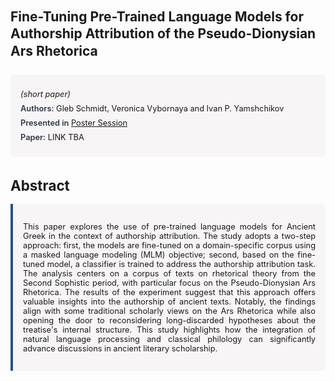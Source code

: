 
<style>    
    h2 {
        margin-top: 0;
        margin-bottom: 1.5rem;
        line-height: 1.3;
    }
    
    h3 {
        margin-top: 2rem;
        margin-bottom: 1rem;
        font-size: 1.4rem;
        font-weight:bold;
    }
    
    .metadata {
        background-color: rgba(96,24,67,0.03);
        padding: 1rem;
        font-size:0.8rem;
        border-radius: 6px;
        margin-bottom: 2rem;
    }
    
    .metadata p {
        margin: 0.5rem 0;
    }
    
    .abstract {
        text-align: justify;
        font-size:0.8rem;
        padding: 1rem;
        background-color: rgba(96,24,67,0.03);
        border-left: 4px solid #2c5282;
        border-radius: 0 6px 6px 0;
    }
    
    strong {
        color: #2d3748;
        font-weight: 600;
    }
</style>
<main role="main">
<h2>Fine-Tuning Pre-Trained Language Models for Authorship Attribution of the Pseudo-Dionysian Ars Rhetorica</h2>

<section class="metadata">
<p style='font-size:0.8rem'><i>(short paper)</i></p>
<p><strong>Authors:</strong> Gleb Schmidt, Veronica Vybornaya and Ivan P. Yamshchikov</p>
<p><strong>Presented in</strong> <a href="/programme/#postersession">Poster Session</a></p>
<p><strong>Paper:</strong> LINK TBA</p>
</section>

<section>
<h3>Abstract</h3>
<div class="abstract">
<p>This paper explores the use of pre-trained language models for Ancient Greek in the context of authorship attribution. The study adopts a two-step approach: first, the models are fine-tuned on a domain-specific corpus using a masked language modeling (MLM) objective; second, based on the fine-tuned model, a classifier is trained to address the authorship attribution task. The analysis centers on a corpus of texts on rhetorical theory from the Second Sophistic period, with particular focus on the Pseudo-Dionysian  Ars Rhetorica. The results of the experiment suggest that this approach offers valuable insights into the authorship of ancient texts. Notably, the findings align with some traditional scholarly views on the  Ars Rhetorica  while also opening the door to reconsidering long-discarded hypotheses about the treatise's internal structure. This study highlights how the integration of natural language processing and classical philology can significantly advance discussions in ancient literary scholarship.</p>
</div>
</section>
</main>